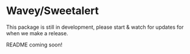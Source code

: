 # Wavey/Sweetalert

This package is still in development, please start & watch for updates for when we make a release.

README coming soon!
